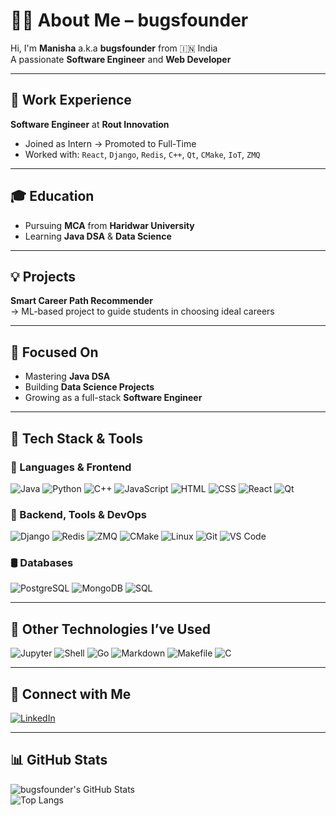 # 👩‍💻 About Me – bugsfounder

Hi, I'm **Manisha** a.k.a **bugsfounder** from 🇮🇳 India  
A passionate **Software Engineer** and **Web Developer**

---

## 🏢 Work Experience

**Software Engineer** at **Rout Innovation**  
- Joined as Intern → Promoted to Full-Time  
- Worked with: `React`, `Django`, `Redis`, `C++`, `Qt`, `CMake`, `IoT`, `ZMQ`

---

## 🎓 Education

- Pursuing **MCA** from **Haridwar University**  
- Learning **Java DSA** & **Data Science**

---

## 💡 Projects

**Smart Career Path Recommender**  
→ ML-based project to guide students in choosing ideal careers

---

## 🌱 Focused On

- Mastering **Java DSA**  
- Building **Data Science Projects**  
- Growing as a full-stack **Software Engineer**

---

## 💼 Tech Stack & Tools

### 🚀 Languages & Frontend  
![Java](https://img.shields.io/badge/Java-ED8B00?style=for-the-badge&logo=java&logoColor=white)
![Python](https://img.shields.io/badge/Python-3670A0?style=for-the-badge&logo=python&logoColor=white)
![C++](https://img.shields.io/badge/C++-00599C?style=for-the-badge&logo=c%2B%2B&logoColor=white)
![JavaScript](https://img.shields.io/badge/JavaScript-F7DF1E?style=for-the-badge&logo=javascript&logoColor=black)
![HTML](https://img.shields.io/badge/HTML5-E34F26?style=for-the-badge&logo=html5&logoColor=white)
![CSS](https://img.shields.io/badge/CSS3-1572B6?style=for-the-badge&logo=css3&logoColor=white)
![React](https://img.shields.io/badge/React-20232A?style=for-the-badge&logo=react&logoColor=61DAFB)
![Qt](https://img.shields.io/badge/Qt-41CD52?style=for-the-badge&logo=qt&logoColor=white)

### 🔧 Backend, Tools & DevOps  
![Django](https://img.shields.io/badge/Django-092E20?style=for-the-badge&logo=django&logoColor=white)
![Redis](https://img.shields.io/badge/Redis-DC382D?style=for-the-badge&logo=redis&logoColor=white)
![ZMQ](https://img.shields.io/badge/ZMQ-000000?style=for-the-badge&logo=zeromq&logoColor=white)
![CMake](https://img.shields.io/badge/CMake-064F8C?style=for-the-badge&logo=cmake&logoColor=white)
![Linux](https://img.shields.io/badge/Linux-FCC624?style=for-the-badge&logo=linux&logoColor=black)
![Git](https://img.shields.io/badge/Git-F05032?style=for-the-badge&logo=git&logoColor=white)
![VS Code](https://img.shields.io/badge/VSCode-007ACC?style=for-the-badge&logo=visual-studio-code&logoColor=white)

### 🛢️ Databases  
![PostgreSQL](https://img.shields.io/badge/PostgreSQL-316192?style=for-the-badge&logo=postgresql&logoColor=white)
![MongoDB](https://img.shields.io/badge/MongoDB-4EA94B?style=for-the-badge&logo=mongodb&logoColor=white)
![SQL](https://img.shields.io/badge/SQL-4479A1?style=for-the-badge&logo=sqlite&logoColor=white)

---

## 🧰 Other Technologies I’ve Used

![Jupyter](https://img.shields.io/badge/Jupyter-FA0F00?style=for-the-badge&logo=jupyter&logoColor=white)
![Shell](https://img.shields.io/badge/Shell-121011?style=for-the-badge&logo=gnu-bash&logoColor=white)
![Go](https://img.shields.io/badge/Go-00ADD8?style=for-the-badge&logo=go&logoColor=white)
![Markdown](https://img.shields.io/badge/Markdown-000000?style=for-the-badge&logo=markdown&logoColor=white)
![Makefile](https://img.shields.io/badge/Makefile-3F6E91?style=for-the-badge&logo=cmake&logoColor=white)
![C](https://img.shields.io/badge/C-A8B9CC?style=for-the-badge&logo=c&logoColor=white)

---

## 🤝 Connect with Me

[![LinkedIn](https://img.shields.io/badge/LinkedIn-BugsFounder-blue?style=for-the-badge&logo=linkedin)](https://www.linkedin.com/in/bugsfounder/)

---

## 📊 GitHub Stats

![bugsfounder's GitHub Stats](https://github-readme-stats.vercel.app/api?username=bugsfounder&show_icons=true&theme=tokyonight)  
![Top Langs](https://github-readme-stats.vercel.app/api/top-langs/?username=bugsfounder&hide=jupyter%20notebook&layout=compact&theme=tokyonight)


